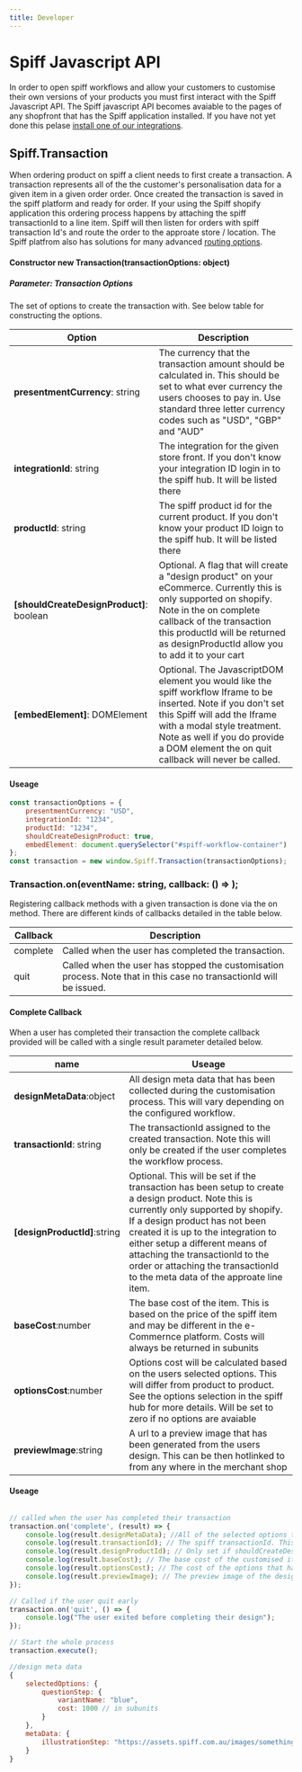 ```yaml
---
title: Developer
---
```


# Spiff Javascript API

In order to open spiff workflows and allow your customers to customise their own versions of your products you must first interact with the Spiff Javascript API. The Spiff javascript API becomes avaiable to the pages of any shopfront that has the Spiff application installed. If you have not yet done this pelase [install one of our integrations](/quick-start).

## Spiff.Transaction

When ordering product on spiff a client needs to first create a transaction. A transaction represents all of the the customer's personalisation data for a given item in a given order order. Once created the transaction is saved in the spiff platform and ready for order. If your using the Spiff shopify application this ordering process happens by attaching the spiff transactionId to a line item. Spiff will then listen for orders with spiff transaction Id's and route the order to the approate store / location. The Spiff platfrom also has solutions for many advanced [routing options](/spiff-concepts/routing).

#### Constructor new Transaction(transactionOptions: object)

##### Parameter: Transaction Options

The set of options to create the transaction with. See below table for constructing the options.

|Option|Description|
| ------ | --- |
|**presentmentCurrency**: string|The currency that the transaction amount should be calculated in. This should be set to what ever currency the users chooses to pay in. Use standard three letter currency codes such as "USD", "GBP" and "AUD"|
|**integrationId**: string|The integration for the given store front. If you don't know your integration ID login in to the spiff hub. It will be listed there|
|**productId**: string|The spiff product id for the current product. If you don't know your product ID loign to the spiff hub. It will be listed there|
|**\[shouldCreateDesignProduct\]**: boolean| Optional. A flag that will create a "design product" on your eCommerce. Currently this is only supported on shopify. Note in the on complete callback of the transaction this productId will be returned as designProductId allow you to add it to your cart|
|**\[embedElement\]**: DOMElement| Optional. The JavascriptDOM element you would like the spiff workflow Iframe to be inserted. Note if you don't set this Spiff will add the Iframe with a modal style treatment. Note as well if you do provide a DOM element the on quit callback will never be called.|

#### Useage

```javascript
const transactionOptions = {
	presentmentCurrency: "USD",
    integrationId: "1234",
    productId: "1234",
    shouldCreateDesignProduct: true,
    embedElement: document.querySelector("#spiff-workflow-container")
};
const transaction = new window.Spiff.Transaction(transactionOptions);
```

### Transaction.on(eventName: string, callback: () => );

Registering callback methods with a given transaction is done via the on method. There are different kinds of callbacks detailed in the table below.

| Callback | Description |
| ------ | --- |
| complete | Called when the user has completed the transaction. | 
| quit | Called when the user has stopped the customisation process. Note that in this case no transactionId will be issued. | 

#### Complete Callback

When a user has completed their transaction the complete callback provided will be called with a single result parameter detailed below.

| name | Useage |
| ------ | --- |
|**designMetaData**:object| All design meta data that has been collected during the customisation process. This will vary depending on the configured workflow.|
|**transactionId**: string| The transactionId assigned to the created transaction. Note this will only be created if the user completes the workflow process. |
|**\[designProductId\]**:string | Optional.  This will be set if the transaction has been setup to create a design product. Note this is currently only supported by shopify. If a design product has not been created it is up to the integration to either setup a different means of attaching the transactionId to the order or attaching the transactionId to the meta data of the approate line item. |
|**baseCost**:number| The base cost of the item. This is based on the price of the spiff item and may be different in the e-Commernce platform. Costs will always be returned in subunits|
|**optionsCost**:number| Options cost will be calculated based on the users selected options. This will differ from product to product. See the options selection in the spiff hub for more details. Will be set to zero if no options are avaiable|
|**previewImage**:string| A url to a preview image that has been generated from the users design. This can be then hotlinked to from any where in the merchant shop|

#### Useage

```javascript

// called when the user has completed their transaction
transaction.on('complete', (result) => {
    console.log(result.designMetaData); //All of the selected options that the user has chosen during the customisation
    console.log(result.transactionId); // The spiff transactionId. This needs to be placed in the metadata of the order
    console.log(result.designProductId); // Only set if shouldCreateDesignProduct is set to true
	console.log(result.baseCost); // The base cost of the customised item
    console.log(result.optionsCost); // The cost of the options that have been selected during the design.
    console.log(result.previewImage); // The preview image of the design
});

// Called if the user quit early
transaction.on('quit', () => {
	console.log("The user exited before completing their design");
});

// Start the whole process
transaction.execute();

//design meta data
{
    selectedOptions: {
    	questionStep: {
        	variantName: "blue",
            cost: 1000 // in subunits
        }
    },
    metaData: {
    	illustrationStep: "https://assets.spiff.com.au/images/something.svg"
    }
}

```